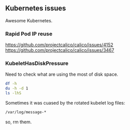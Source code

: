 ## Kubernetes issues
Awesome Kubernetes.

### Rapid Pod IP reuse
https://github.com/projectcalico/calico/issues/4152
https://github.com/projectcalico/calico/issues/3467


### KubeletHasDiskPressure
Need to check what are using the most of disk space.

```bash
df -h
du -h -d 1
ls -lhS
```

Sometimes it was cuased by the rotated kubelet log files:  
```bash
/var/log/message-*
```
so, rm them.